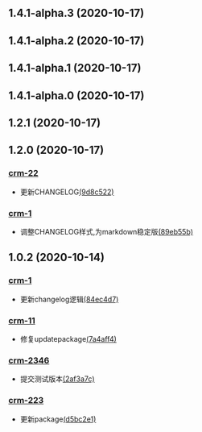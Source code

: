 ## 1.4.1-alpha.3 (2020-10-17)
## 1.4.1-alpha.2 (2020-10-17)
## 1.4.1-alpha.1 (2020-10-17)
## 1.4.1-alpha.0 (2020-10-17)
## 1.2.1 (2020-10-17)
## 1.2.0 (2020-10-17)

### [crm-22](https://jira.forceclouds.com/browse/)

- 更新CHANGELOG[(9d8c522)](https://gitlab.forceclouds.com/mobile/mobile-crm/commit/9d8c522)





### [crm-1](https://jira.forceclouds.com/browse/)

- 调整CHANGELOG样式,为markdown稳定版[(89eb55b)](https://gitlab.forceclouds.com/mobile/mobile-crm/commit/89eb55b)




## 1.0.2 (2020-10-14)

### [crm-1](https://jira.forceclouds.com/browse/)

- 更新changelog逻辑[(84ec4d7)](https://gitlab.forceclouds.com/mobile/mobile-crm/commit/84ec4d7)





### [crm-11](https://jira.forceclouds.com/browse/)

- 修复updatepackage[(7a4aff4)](https://gitlab.forceclouds.com/mobile/mobile-crm/commit/7a4aff4)





### [crm-2346](https://jira.forceclouds.com/browse/)

- 提交测试版本[(2af3a7c)](https://gitlab.forceclouds.com/mobile/mobile-crm/commit/2af3a7c)





### [crm-223](https://jira.forceclouds.com/browse/)

- 更新package[(d5bc2e1)](https://gitlab.forceclouds.com/mobile/mobile-crm/commit/d5bc2e1)




